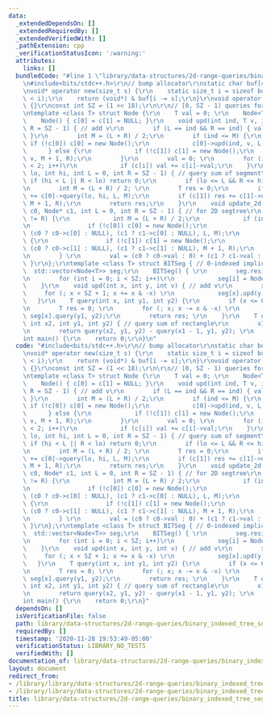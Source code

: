 ```yaml
---
data:
  _extendedDependsOn: []
  _extendedRequiredBy: []
  _extendedVerifiedWith: []
  _pathExtension: cpp
  _verificationStatusIcon: ':warning:'
  attributes:
    links: []
  bundledCode: "#line 1 \"library/data-structures/2d-range-queries/binary_indexed_tree_seg.cpp\"\
    \n#include<bits/stdc++.h>\r\n// bump allocator\r\nstatic char buf[450 << 20];\r\
    \nvoid* operator new(size_t s) {\r\n    static size_t i = sizeof buf;\r\n    assert(s\
    \ < i);\r\n    return (void*) & buf[i -= s];\r\n}\r\nvoid operator delete(void*)\
    \ {}\r\nconst int SZ = (1 << 18);\r\n\r\n// [0, SZ - 1) queries for each axis\r\
    \ntemplate <class T> struct Node {\r\n    T val = 0; \r\n    Node<T>* c[2];\r\n\
    \    Node() { c[0] = c[1] = NULL; }\r\n    void upd(int ind, T v, int L = 0, int\
    \ R = SZ - 1) { // add v\r\n        if (L == ind && R == ind) { val += v; return;\
    \ }\r\n        int M = (L + R) / 2;\r\n        if (ind <= M) {\r\n           \
    \ if (!c[0]) c[0] = new Node();\r\n            c[0]->upd(ind, v, L, M);\r\n  \
    \      } else {\r\n            if (!c[1]) c[1] = new Node();\r\n            c[1]->upd(ind,\
    \ v, M + 1, R);\r\n        }\r\n        val = 0; \r\n        for (int i = 0; i\
    \ < 2; i++)\r\n            if (c[i]) val += c[i]->val;\r\n    }\r\n    T query(int\
    \ lo, int hi, int L = 0, int R = SZ - 1) { // query sum of segment\r\n       \
    \ if (hi < L || R < lo) return 0;\r\n        if (lo <= L && R <= hi) return val;\r\
    \n        int M = (L + R) / 2; \r\n        T res = 0;\r\n        if (c[0]) res\
    \ += c[0]->query(lo, hi, L, M);\r\n        if (c[1]) res += c[1]->query(lo, hi,\
    \ M + 1, R);\r\n        return res;\r\n    }\r\n    void update_2d(int ind, Node*\
    \ c0, Node* c1, int L = 0, int R = SZ - 1) { // for 2D segtree\r\n        if (L\
    \ != R) {\r\n            int M = (L + R) / 2;\r\n            if (ind <= M) {\r\
    \n                if (!c[0]) c[0] = new Node();\r\n                c[0]->update_2d(ind,\
    \ (c0 ? c0->c[0] : NULL), (c1 ? c1->c[0] : NULL), L, M);\r\n            } else\
    \ {\r\n                if (!c[1]) c[1] = new Node();\r\n                c[1]->update_2d(ind,\
    \ (c0 ? c0->c[1] : NULL), (c1 ? c1->c[1] : NULL), M + 1, R);\r\n            }\r\
    \n        } \r\n        val = (c0 ? c0->val : 0) + (c1 ? c1->val : 0);\r\n   \
    \ }\r\n};\r\ntemplate <class T> struct BITSeg { // 0-indexed implicitly\r\n  \
    \  std::vector<Node<T>> seg;\r\n    BITSeg() { \r\n        seg.resize(SZ + 1);\r\
    \n        for (int i = 0; i < SZ; i++)\r\n            seg[i] = Node<T>();\r\n\
    \    }\r\n    void upd(int x, int y, int v) { // add v\r\n        x++;\r\n   \
    \     for (; x < SZ + 1; x += x & -x) \r\n            seg[x].upd(y, v); \r\n \
    \   }\r\n    T query(int x, int y1, int y2) {\r\n        if (x <= 0) return 0;\r\
    \n        T res = 0; \r\n        for (; x; x -= x & -x) \r\n            res +=\
    \ seg[x].query(y1, y2);\r\n        return res; \r\n    }\r\n    T query(int x1,\
    \ int x2, int y1, int y2) { // query sum of rectangle\r\n        x1++, x2++;\r\
    \n        return query(x2, y1, y2) - query(x1 - 1, y1, y2); \r\n    }\r\n};\r\n\
    int main() {\r\n    return 0;\r\n}\n"
  code: "#include<bits/stdc++.h>\r\n// bump allocator\r\nstatic char buf[450 << 20];\r\
    \nvoid* operator new(size_t s) {\r\n    static size_t i = sizeof buf;\r\n    assert(s\
    \ < i);\r\n    return (void*) & buf[i -= s];\r\n}\r\nvoid operator delete(void*)\
    \ {}\r\nconst int SZ = (1 << 18);\r\n\r\n// [0, SZ - 1) queries for each axis\r\
    \ntemplate <class T> struct Node {\r\n    T val = 0; \r\n    Node<T>* c[2];\r\n\
    \    Node() { c[0] = c[1] = NULL; }\r\n    void upd(int ind, T v, int L = 0, int\
    \ R = SZ - 1) { // add v\r\n        if (L == ind && R == ind) { val += v; return;\
    \ }\r\n        int M = (L + R) / 2;\r\n        if (ind <= M) {\r\n           \
    \ if (!c[0]) c[0] = new Node();\r\n            c[0]->upd(ind, v, L, M);\r\n  \
    \      } else {\r\n            if (!c[1]) c[1] = new Node();\r\n            c[1]->upd(ind,\
    \ v, M + 1, R);\r\n        }\r\n        val = 0; \r\n        for (int i = 0; i\
    \ < 2; i++)\r\n            if (c[i]) val += c[i]->val;\r\n    }\r\n    T query(int\
    \ lo, int hi, int L = 0, int R = SZ - 1) { // query sum of segment\r\n       \
    \ if (hi < L || R < lo) return 0;\r\n        if (lo <= L && R <= hi) return val;\r\
    \n        int M = (L + R) / 2; \r\n        T res = 0;\r\n        if (c[0]) res\
    \ += c[0]->query(lo, hi, L, M);\r\n        if (c[1]) res += c[1]->query(lo, hi,\
    \ M + 1, R);\r\n        return res;\r\n    }\r\n    void update_2d(int ind, Node*\
    \ c0, Node* c1, int L = 0, int R = SZ - 1) { // for 2D segtree\r\n        if (L\
    \ != R) {\r\n            int M = (L + R) / 2;\r\n            if (ind <= M) {\r\
    \n                if (!c[0]) c[0] = new Node();\r\n                c[0]->update_2d(ind,\
    \ (c0 ? c0->c[0] : NULL), (c1 ? c1->c[0] : NULL), L, M);\r\n            } else\
    \ {\r\n                if (!c[1]) c[1] = new Node();\r\n                c[1]->update_2d(ind,\
    \ (c0 ? c0->c[1] : NULL), (c1 ? c1->c[1] : NULL), M + 1, R);\r\n            }\r\
    \n        } \r\n        val = (c0 ? c0->val : 0) + (c1 ? c1->val : 0);\r\n   \
    \ }\r\n};\r\ntemplate <class T> struct BITSeg { // 0-indexed implicitly\r\n  \
    \  std::vector<Node<T>> seg;\r\n    BITSeg() { \r\n        seg.resize(SZ + 1);\r\
    \n        for (int i = 0; i < SZ; i++)\r\n            seg[i] = Node<T>();\r\n\
    \    }\r\n    void upd(int x, int y, int v) { // add v\r\n        x++;\r\n   \
    \     for (; x < SZ + 1; x += x & -x) \r\n            seg[x].upd(y, v); \r\n \
    \   }\r\n    T query(int x, int y1, int y2) {\r\n        if (x <= 0) return 0;\r\
    \n        T res = 0; \r\n        for (; x; x -= x & -x) \r\n            res +=\
    \ seg[x].query(y1, y2);\r\n        return res; \r\n    }\r\n    T query(int x1,\
    \ int x2, int y1, int y2) { // query sum of rectangle\r\n        x1++, x2++;\r\
    \n        return query(x2, y1, y2) - query(x1 - 1, y1, y2); \r\n    }\r\n};\r\n\
    int main() {\r\n    return 0;\r\n}"
  dependsOn: []
  isVerificationFile: false
  path: library/data-structures/2d-range-queries/binary_indexed_tree_seg.cpp
  requiredBy: []
  timestamp: '2020-11-28 19:53:49-05:00'
  verificationStatus: LIBRARY_NO_TESTS
  verifiedWith: []
documentation_of: library/data-structures/2d-range-queries/binary_indexed_tree_seg.cpp
layout: document
redirect_from:
- /library/library/data-structures/2d-range-queries/binary_indexed_tree_seg.cpp
- /library/library/data-structures/2d-range-queries/binary_indexed_tree_seg.cpp.html
title: library/data-structures/2d-range-queries/binary_indexed_tree_seg.cpp
---
```


